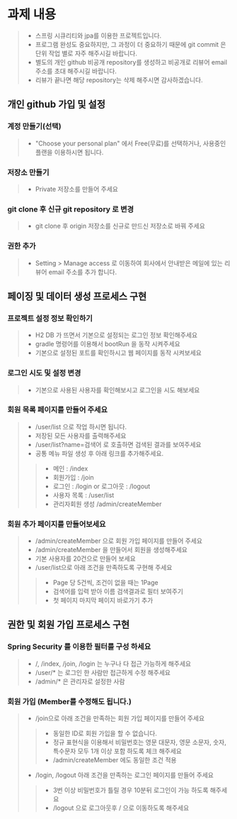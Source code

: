 # 과제 내용

>- 스프링 시큐리티와 jpa를 이용한 프로젝트입니다.
>- 프로그램 완성도 중요하지만, 그 과정이 더 중요하기 때문에 git commit 은 단위 작업 별로 자주 해주시길 바랍니다. 
>- 별도의 개인 github 비공개 repository를 생성하고 비공개로 리뷰어 email 주소를 초대 해주시길 바랍니다. 
>- 리뷰가 끝나면 해당 repository는 삭제 해주시면 감사하겠습니다.  

## 개인 github 가입 및 설정
### 계정 만들기(선택)
>- "Choose your personal plan" 에서 Free(무료)를 선택하거나, 사용중인 플랜을 이용하시면 됩니다. 

### 저장소 만들기
>- Private 저장소를 만들어 주세요 

### git clone 후 신규 git repository 로 변경
>- git clone 후 origin 저장소를 신규로 만드신 저장소로 바꿔 주세요 

### 권한 추가 
>- Setting > Manage access 로 이동하여 회사에서 안내받은 메일에 있는 리뷰어 email 주소를 추가 합니다.

## 페이징 및 데이터 생성 프로세스 구현

### 프로젝트 설정 정보 확인하기 
>- H2 DB 가 뜨면서 기본으로 설정되는 로그인 정보 확인해주세요
>- gradle 명령어를 이용해서 bootRun 을 동작 시켜주세요 
>- 기본으로 설정된 포트를 확인하시고 웹 페이지를 동작 시켜보세요  

### 로그인 시도 및 설정 변경 
>- 기본으로 사용된 사용자를 확인해보시고 로그인을 시도 해보세요

### 회원 목록 페이지를 만들어 주세요
>- /user/list 으로 작업 하시면 됩니다.
>- 저장된 모든 사용자를 출력해주세요 
>- /user/list?name=검색어  로 호출하면 검색된 결과를 보여주세요 
>- 공통 메뉴 파일 생성 후 아래 링크를 추가해주세요.
>>- 메인 : /index 
>>- 회원가입 : /join 
>>- 로그인 : /login or 로그아웃 : /logout
>>- 사용자 목록 : /user/list 
>>- 관리자회원 생성 /admin/createMember

### 회원 추가 페이지를 만들어보세요
>- /admin/createMember 으로 회원 가입 페이지를 만들어 주세요
>- /admin/createMember 을 만들어서 회원을 생성해주세요 
>- 기본 사용자를 20건으로 만들어 보세요
>- /user/list으로 아래 조건을 만족하도록 구현해 주세요 
>>- Page 당 5건씩, 조건이 없을 때는 1Page
>>- 검색어를 입력 받아 이름 검색결과로 필터 보여주기
>>- 첫 페이지 마지막 페이지 바로가기 추가

## 권한 및 회원 가입 프로세스 구현

### Spring Security 를 이용한 필터를 구성 하세요 
>- /, /index, /join, /login 는 누구나 다 접근 가능하게 해주세요 
>- /user/* 는 로그인 한 사람만 접근하게 수정 해주세요 
>- /admin/* 은 관리자로 설정한 사람 

### 회원 가입 (Member를 수정해도 됩니다.)
>- /join으로 아래 조건을 만족하는 회원 가입 페이지를 만들어 주세요
>>- 동일한 ID로 회원 가입을 할 수 없습니다. 
>>- 정규 표현식을 이용해서 비밀번호는 영문 대문자, 영문 소문자, 숫자, 특수문자 모두 1개 이상 포함 하도록 체크 해주세요 
>>- /admin/createMember 에도 동일한 조건 적용 
>- /login, /logout 아래 조건을 만족하는 로그인 페이지를 만들어 주세요 
>>- 3번 이상 비밀번호가 틀릴 경우 10분뒤 로그인이 가능 하도록 해주세요
>>- /logout 으로 로그아웃후 / 으로 이동하도록 해주세요 

